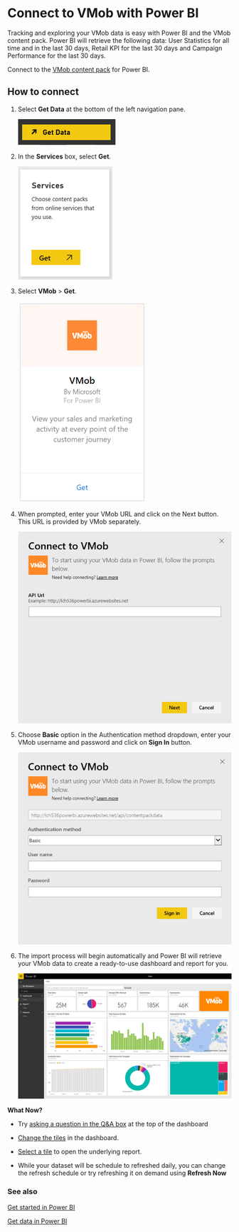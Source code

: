 <properties
   pageTitle="Connect to VMob with Power BI"
   description="VMob for Power BI"
   services="powerbi"
   documentationCenter=""
   authors="joeshoukry"
   manager="erikre"
   backup="maggiesMSFT"
   editor=""
   tags=""
   qualityFocus="no"
   qualityDate=""/>

<tags
   ms.service="powerbi"
   ms.devlang="NA"
   ms.topic="article"
   ms.tgt_pltfrm="NA"
   ms.workload="powerbi"
   ms.date="08/29/2017"
   ms.author="yshoukry"/>

# Connect to VMob with Power BI

Tracking and exploring your VMob data is easy with Power BI and the VMob content pack. Power BI will retrieve the following data: User Statistics for all time and in the last 30 days, Retail KPI for the last 30 days and Campaign Performance for the last 30 days.

Connect to the [VMob content pack](https://app.powerbi.com/getdata/services/vmob) for Power BI.

## How to connect

1. Select **Get Data** at the bottom of the left navigation pane.

	![](media/powerbi-content-pack-vmob/getdata.png)

2.  In the **Services** box, select **Get**.

	![](media/powerbi-content-pack-vmob/services.png)

3.  Select **VMob** \> **Get**.

	![](media/powerbi-content-pack-vmob/vmob.png)

4. When prompted, enter your VMob URL and click on the Next button. This URL is provided by VMob separately.

    ![](media/powerbi-content-pack-vmob/params.png)

5. Choose **Basic** option in the Authentication method dropdown, enter your VMob username and password and click on **Sign In** button.

	![](media/powerbi-content-pack-vmob/creds.png)

6.  The import process will begin automatically and Power BI will retrieve your VMob data to create a ready-to-use dashboard and report for you.

	![](media/powerbi-content-pack-vmob/dashboard2.png)

**What Now?**

- Try [asking a question in the Q&A box](powerbi-service-q-and-a.md) at the top of the dashboard

- [Change the tiles](powerbi-service-edit-a-tile-in-a-dashboard.md) in the dashboard.

- [Select a tile](powerbi-service-dashboard-tiles.md) to open the underlying report.

- While your dataset will be schedule to refreshed daily, you can change the refresh schedule or try refreshing it on demand using **Refresh Now**

### See also

[Get started in Power BI](powerbi-service-get-started.md)

[Get data in Power BI](powerbi-service-get-data.md)
